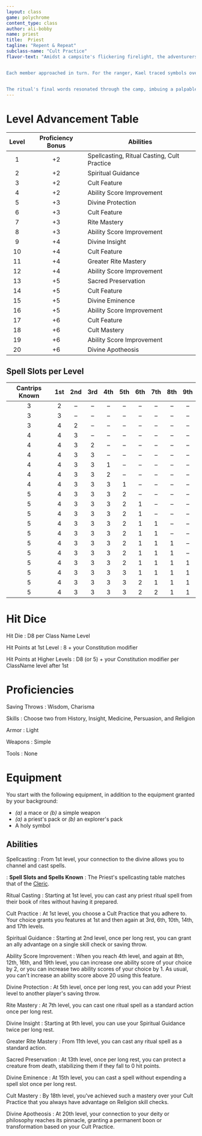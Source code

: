 ```yaml
---
layout: class
game: polychrome
content_type: class
author: ali-bobby
name: priest
title:  Priest
tagline: "Repent & Repeat"
subclass-name: "Cult Practice"
flavor-text: "Amidst a campsite's flickering firelight, the adventurers rested, nursing their wounds from a skirmish with the vicious Snackers. Kael, their Priest, quickly prepared a makeshift stone altar, placing upon it his sacred book of rites. He chanted softly, invoking the Mending Wounds ritual.


Each member approached in turn. For the ranger, Kael traced symbols over deep bite marks, which sealed as he passed. The mage, drained from the fight, sipped from a chalice Kael offered, her strength visibly returning.


The ritual's final words resonated through the camp, imbuing a palpable energy. The once weary group now stood rejuvenated, their grateful eyes on Kael. Under the emerging stars, the bond between them deepened, a testament to shared battles and the healing power of faith."
---
```



# Level Advancement Table

|Level |Proficiency Bonus   |	Abilities     |
|:-----:|:-----------------:|---------------|
|1      |	+2                |	Spellcasting, Ritual Casting, Cult Practice  |
|2      |	+2                |	Spiritual Guidance          |
|3      |	+2                |	Cult Feature          |
|4      |	+2                |	Ability Score Improvement          |
|5      |	+3                |	Divine Protection          |
|6      |	+3                |	Cult Feature          |
|7      |	+3                |	Rite Mastery          |
|8      |	+3                |	Ability Score Improvement          |
|9      |	+4                |	Divine Insight          |
|10     |	+4                |	Cult Feature          |
|11     |	+4                |	Greater Rite Mastery          |
|12     |	+4                |	Ability Score Improvement          |
|13     |	+5                |	Sacred Preservation          |
|14     |	+5                |	Cult Feature          |
|15     |	+5                |	Divine Eminence          |
|16     |	+5                |	Ability Score Improvement          |
|17     |	+6                |	Cult Feature          |
|18     |	+6                |	Cult Mastery          |
|19     |	+6                |	Ability Score Improvement          |
|20     |	+6                |	Divine Apotheosis         |


## Spell Slots per Level

| Cantrips Known  | 1st |	2nd |	3rd |	4th |	5th |	6th |	7th |	8th |	9th |
|:---------------:|:---:|:---:|:---:|:---:|:---:|:---:|:---:|:---:|:---:|
| 3	              | 2	  | –   |	–   |	–   |	–   |	–   |	–   |	–   |	–   |
| 3	              | 3	  | –   |	–   |	–   |	–   |	–   |	–   |	–   |	–   |
| 3	              | 4	  | 2   |	–   |	–   |	–   |	–   |	–   |	–   |	–   |
| 4	              | 4	  | 3   |	–   |	–   |	–   |	–   |	–   |	–   |	–   |
| 4	              | 4	  | 3   |	2   |	–   |	–   |	–   |	–   |	–   |	–   |
| 4	              | 4	  | 3   |	3   |	–   |	–   |	–   |	–   |	–   |	–   |
| 4	              | 4	  | 3   |	3   |	1   |	–   |	–   |	–   |	–   |	–   |
| 4	              | 4	  | 3   |	3   |	2   |	–   |	–   |	–   |	–   |	–   |
| 4	              | 4	  | 3   |	3   |	3   |	1   |	–   |	–   |	–   |	–   |
| 5	              | 4	  | 3   |	3   |	3   |	2   |	–   |	–   |	–   |	–   |
| 5	              | 4	  | 3   |	3   |	3   |	2   |	1   |	–   |	–   |	–   |
| 5	              | 4	  | 3   |	3   |	3   |	2   |	1   |	–   |	–   |	–   |
| 5	              | 4	  | 3   |	3   |	3   |	2   |	1   |	1   |	–   |	–   |
| 5	              | 4	  | 3   |	3   |	3   |	2   |	1   |	1   |	–   |	–   |
| 5	              | 4	  | 3   |	3   |	3   |	2   |	1   |	1   |	1   |	–   |
| 5	              | 4	  | 3   |	3   |	3   |	2   |	1   |	1   |	1   |	–   |
| 5	              | 4	  | 3   |	3   |	3   |	2   |	1   |	1   |	1   |	1   |
| 5	              | 4	  | 3   |	3   |	3   |	3   |	1   |	1   |	1   |	1   |
| 5	              | 4	  | 3   |	3   |	3   |	3   |	2   |	1   |	1   |	1   |
| 5	              | 4	  | 3   |	3   |	3   |	3   |	2   |	2   |	1   |	1   |

# Hit Dice
Hit Die
: D8 per Class Name Level

Hit Points at 1st Level
: 8 + your Constitution modifier

Hit Points at Higher Levels
: D8 (or 5) + your Constitution modifier per ClassName level after 1st

# Proficiencies

Saving Throws
: Wisdom, Charisma

Skills
: Choose two from History, Insight, Medicine, Persuasion, and Religion

Armor
: Light

Weapons
: Simple

Tools
: None

# Equipment
You start with the following equipment, in addition to the equipment granted by your background:
- *(a)* a mace or *(b)* a simple weapon
- *(a)* a priest's pack or *(b)* an explorer's pack
- A holy symbol

## Abilities

Spellcasting
: From 1st level, your connection to the divine allows you to channel and cast spells.

: **Spell Slots and Spells Known**
: The Priest's spellcasting table matches that of the [Cleric](/classes/cleric).

Ritual Casting
: Starting at 1st level, you can cast any priest ritual spell from their book of rites without having it prepared.

Cult Practice
: At 1st level, you choose a Cult Practice that you adhere to. Your choice grants you features at 1st and then again at 3rd, 6th, 10th, 14th, and 17th levels.

Spiritual Guidance
: Starting at 2nd level, once per long rest, you can grant an ally advantage on a single skill check or saving throw.

Ability Score Improvement
: When you reach 4th level, and again at 8th, 12th, 16th, and 19th level, you can increase one ability score of your choice by 2, or you can increase two ability scores of your choice by 1. As usual, you can't increase an ability score above 20 using this feature.

Divine Protection
: At 5th level, once per long rest, you can add your Priest level to another player's saving throw.

Rite Mastery
: At 7th level, you can cast one ritual spell as a standard action once per long rest.

Divine Insight
: Starting at 9th level, you can use your Spiritual Guidance twice per long rest.

Greater Rite Mastery
: From 11th level, you can cast any ritual spell as a standard action.

Sacred Preservation
: At 13th level, once per long rest, you can protect a creature from death, stabilizing them if they fall to 0 hit points.

Divine Eminence
: At 15th level, you can cast a spell without expending a spell slot once per long rest.

Cult Mastery
: By 18th level, you've achieved such a mastery over your Cult Practice that you always have advantage on Religion skill checks.

Divine Apotheosis
: At 20th level, your connection to your deity or philosophy reaches its pinnacle, granting a permanent boon or transformation based on your Cult Practice.
